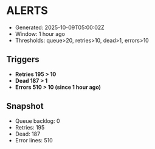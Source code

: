 # ALERTS

- Generated: 2025-10-09T05:00:02Z
- Window: 1 hour ago
- Thresholds: queue>20, retries>10, dead>1, errors>10

## Triggers
- **Retries 195 > 10**
- **Dead 187 > 1**
- **Errors 510 > 10 (since 1 hour ago)**

## Snapshot
- Queue backlog: 0
- Retries: 195
- Dead: 187
- Error lines: 510
